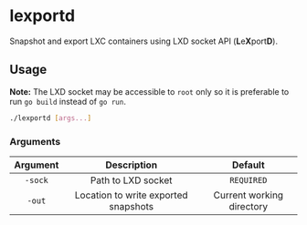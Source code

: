 # lexportd

Snapshot and export LXC containers using LXD socket API (**L**e**X**port**D**).

## Usage

**Note:** The LXD socket may be accessible to `root` only so it is preferable to run `go build` instead of `go run`.

```bash
./lexportd [args...]
```

### Arguments

| Argument |             Description              |          Default          |
| :------: | :----------------------------------: | :-----------------------: |
| `-sock`  |          Path to LXD socket          |        `REQUIRED`         |
|  `-out`  | Location to write exported snapshots | Current working directory |
